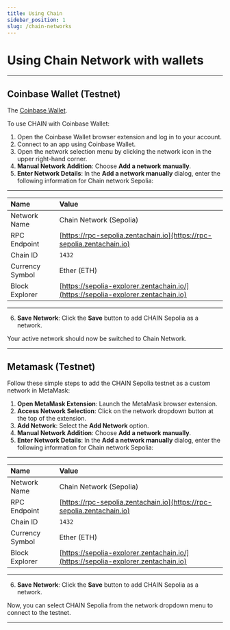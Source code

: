 ```yaml
---
title: Using Chain
sidebar_position: 1
slug: /chain-networks
---
```


# Using Chain Network with wallets
---

## Coinbase Wallet (Testnet)

The [Coinbase Wallet](https://chrome.google.com/webstore/detail/coinbase-wallet-extension/hnfanknocfeofbddgcijnmhnfnkdnaad?hl=en).

To use CHAIN with Coinbase Wallet:

1. Open the Coinbase Wallet browser extension and log in to your account.
2. Connect to an app using Coinbase Wallet.
3. Open the network selection menu by clicking the network icon in the upper right-hand corner.
4. **Manual Network Addition**: Choose **Add a network manually**.
5. **Enter Network Details**: In the **Add a network manually** dialog, enter the following information for Chain network Sepolia:
---

   | Name            | Value                                                                 |
   |:----------------|:----------------------------------------------------------------------|
   | Network Name    | Chain Network (Sepolia)                                                         |
   | RPC Endpoint    | [https://rpc-sepolia.zentachain.io](https://rpc-sepolia.zentachain.io)        |
   | Chain ID        | `1432`                                                       |
   | Currency Symbol | Ether (ETH)                                                                   |
   | Block Explorer  | [https://sepolia-explorer.zentachain.io/](https://sepolia-explorer.zentachain.io) |

---

6. **Save Network**: Click the **Save** button to add CHAIN Sepolia as a network.

Your active network should now be switched to Chain Network.

---

## Metamask (Testnet)

Follow these simple steps to add the CHAIN Sepolia testnet as a custom network in MetaMask:

1. **Open MetaMask Extension**: Launch the MetaMask browser extension.
2. **Access Network Selection**: Click on the network dropdown button at the top of the extension.
3. **Add Network**: Select the **Add Network** option.
4. **Manual Network Addition**: Choose **Add a network manually**.
5. **Enter Network Details**: In the **Add a network manually** dialog, enter the following information for Chain network Sepolia:
---

   | Name            | Value                                                                 |
   |:----------------|:----------------------------------------------------------------------|
   | Network Name    | Chain Network (Sepolia)                                                         |
   | RPC Endpoint    | [https://rpc-sepolia.zentachain.io](https://rpc-sepolia.zentachain.io)        |
   | Chain ID        | `1432`                                                       |
   | Currency Symbol | Ether (ETH)                                                                   |
   | Block Explorer  | [https://sepolia-explorer.zentachain.io/](https://sepolia-explorer.zentachain.io) |

---

6. **Save Network**: Click the **Save** button to add CHAIN Sepolia as a network.

Now, you can select CHAIN Sepolia from the network dropdown menu to connect to the testnet.

<!-- ### CHAIN MetaMask (Mainnet)

To add CHAIN as a custom network to MetaMask:

1. Open the MetaMask browser extension.
2. Open the network selection dropdown menu by clicking the dropdown button at the top of the extension.
3. Click the **Add network** button.
4. Click **Add a network manually**.
5. In the **Add a network manually** dialog that appears, enter the following information for CHAIN mainnet:

   | Name            | Value                                                |
   | :-------------- | :--------------------------------------------------- |
   | Network Name    | CHAIN Mainnet                                        |
   | Description     | [Description Here]                              |
   | RPC Endpoint    | [RPC Endpoint Here]                             |
   | Chain ID        | [Chain ID Here]                                 |
   | Currency Symbol | [Currency Symbol Here]                          |
   | Block Explorer  | [Block Explorer URL Here]                       |

6. Tap the **Save** button to save CHAIN as a network.

You should now be able to connect to the CHAIN by selecting it from the network selection dropdown menu. -->

---